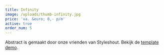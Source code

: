 ```yaml
---
title: Infinity
image: /uploads/thumb-infinity.jpg
price: 'va. &euro; 0,- p/m'
active: true
order_num: 5
---
```


Abstract is gemaakt door onze vrienden van Styleshout. Bekijk de [template demo](https://www.styleshout.com/demo/?theme=infinity).